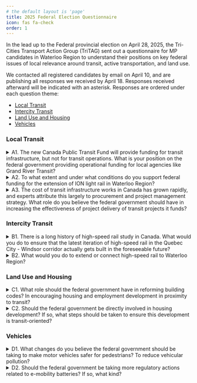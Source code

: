 ```yaml
---
# the default layout is 'page'
title: 2025 Federal Election Questionnaire
icon: fas fa-check
order: 1
---
```


In the lead up to the Federal provincial election on April 28, 2025, the Tri-Cities Transport Action Group (TriTAG) sent out a questionnaire for MP candidates in Waterloo Region to understand their positions on key federal issues of local relevance around transit, active transportation, and land use.

We contacted all registered candidates by email on April 10, and are publishing all responses we received by April 18. Responses received afterward will be indicated with an asterisk. Responses are ordered under each question theme:
* [Local Transit](#local-transit)
* [Intercity Transit](#intercity-transit)
* [Land Use and Housing](#land-use-and-housing)
* [Vehicles](#vehicles)

### Local Transit

<details>
<summary>A1. The new Canada Public Transit Fund will provide funding for transit infrastructure, but not for transit operations. What is your position on the federal government providing operational funding for local agencies like Grand River Transit?</summary>
<table>
    <thead>
        <tr>
            <th>Riding</th>
            <th>Candidate</th>
            <th>Response</th>
        </tr>
    </thead>
    <tbody>
        <tr>
            <td>Cambridge</td>
            <td>BURGESS, Lux (Green Party)</td>
            <td>The Green Party of Canada supports the federal government providing operational funding for local transit agencies like Grand River Transit. While infrastructure investment is important, it is not sufficient on its own—transit systems must also be affordable, reliable, and frequent to effectively serve communities and reduce greenhouse gas emissions. Operational funding ensures that transit services can run at full capacity, improve service quality, and meet the growing demand for sustainable transportation. The Green Party believes in a comprehensive approach to public transit that includes stable, long-term operational support to help cities transition to low-carbon, accessible, and equitable mobility for all.</td>
        </tr>
        <tr>
            <td>Kitchener Centre</td>
            <td>MORRICE, Mike (Green Party)</td>
            <td>Public transit is absolutely essential for addressing both the climate crisis and affordability issues our community faces. While I welcome the federal government's investment in transit infrastructure through the Canada Public Transit Fund, I've consistently pushed for this funding to also cover operational costs for local agencies like Grand River Transit.
In fact, in my Motion 92, I specifically called for the permanent Public Transit Fund to be put in place immediately - not delayed until 2026 as currently planned - and expanded to cover public transit operations with an extra $3 billion annually beyond current commitments. Motion 92 calls for a windfall profit tax on the excess revenues of oil and gas companies to fund climate and affordability solutions for our community and Canadians across the country.</td>
        </tr>
        <tr>
            <td>Kitchener Centre</td>
            <td>PAPENBURG, Ellen (Animal Protection Party)</td>
            <td>We support operational funding by the government </td>
        </tr>
        <tr>
            <td>Waterloo</td>
            <td>CHATHAM, Santa Claus (Parti Rhinocéros Party)</td>
            <td>With talk of increasing military spending, federal budget is already quite thin. We can get a two-for-one by using those new navy ships as public transport along the Grand River. All it will cost to board is the risk of getting enlisted! That way the people get to travel, and the military can fill its "labour shortage".</td>
        </tr>
        <tr>
            <td>Waterloo</td>
            <td>CHOW, Héline (NDP-New Democratic Party)</td>
            <td>The NDP will include operational funding in cost-sharing agreements with provinces and cities in their transit plan. This will help take the cost burden off transit riders and tax payers, and helps ensure service is convenient, frequent and reliable. </td>
        </tr>
        <tr>
            <td>Waterloo</td>
            <td>GUTHRIE, Simon (Green Party)</td>
            <td>The Green Party is strongly committed to making public transit both accessible and affordable for everyone. Canada’s current funding approach often covers capital costs (tracks, buses, trains) while leaving municipalities on the hook for day-to-day service. This can limit frequency of service, keep fares high, and reduce ridership.

Support for Federal Operational Funding: Greens generally believe there should be a reliable stream of federal support for transit operations so local agencies like Grand River Transit are not constrained by unpredictable municipal or provincial budgets.

Environmental & Social Benefits: A strong operations budget means more frequent routes, better weekend/evening service, and lower fares, which leads to higher ridership, lower emissions, and greater social equity.

Implementation: We could achieve this through predictable transfers or new federal-provincial agreements. The key is stable, multi-year funding that local transit agencies can count on.</td>
        </tr>
        <tr>
            <td>Waterloo</td>
            <td>ROACH, Hans (Independent)</td>
            <td>Thank you for your dedication to improving public transit. Public transit is vital for Waterloo’s accessibility and sustainability. While the Canada Public Transit Fund supports infrastructure, operational funding is equally crucial for reliable service. I advocate for flexible federal policies that allow local agencies like Grand River Transit to address both infrastructure and operational needs. I am committed to working with groups like yours to ensure Waterloo’s transit priorities are heard at the federal level.</td>
        </tr>
    </tbody>
</table>
</details>

<details>
<summary>A2. To what extent and under what conditions do you support federal funding for the extension of ION light rail in Waterloo Region?</summary>
<table>
    <thead>
        <tr>
            <th>Riding</th>
            <th>Candidate</th>
            <th>Response</th>
        </tr>
    </thead>
    <tbody>
        <tr>
            <td>Cambridge</td>
            <td>BURGESS, Lux (Green Party)</td>
            <td>The Green Party of Canada supports federal funding for the extension of the ION light rail in Waterloo Region, provided the project aligns with environmental, social, and economic sustainability goals. Public transit investments like light rail help reduce greenhouse gas emissions, alleviate traffic congestion, and support compact, livable communities. The Green Party believes federal funding should prioritize projects that demonstrate strong community support, promote equity and accessibility, and contribute to Canada’s climate commitments. As long as the ION extension meets these conditions and includes thorough environmental assessments and meaningful public consultation, the Green Party would advocate for federal support.</td>
        </tr>
        <tr>
            <td>Kitchener Centre</td>
            <td>MORRICE, Mike (Green Party)</td>
            <td>Federal support for ION light rail expansion is something I've strongly advocated for since before my election. Our region needs comprehensive transit solutions, and extending the ION is a crucial part of that vision. 
This investment must be part of a comprehensive approach to transit that includes operational funding, not just infrastructure dollars. As I've said repeatedly in Parliament, we need both the tracks and the trains running on them at a frequency that makes transit truly accessible. By expanding service we need to support operational costs in order to decrease or eliminate fees to serve lower income residents while increasing ridership. 
The reality is that transit expansion like ION is exactly the kind of infrastructure we should be investing in rather than pouring billions into fossil fuel subsidies. I'll continue pushing for these investments that benefit our community both environmentally and economically.</td>
        </tr>
        <tr>
            <td>Kitchener Centre</td>
            <td>PAPENBURG, Ellen (Animal Protection Party)</td>
            <td>Public transport will be essential for  turning around climate change by reducing car use. So Extension would be good </td>
        </tr>
        <tr>
            <td>Waterloo</td>
            <td>CHATHAM, Santa Claus (Parti Rhinocéros Party)</td>
            <td>If we rename it to the IOU. We all know that Cambridge got cheated out of the deal, and Kitchener-Waterloo is pretty content to not fulfill on it, so just make it official already.</td>
        </tr>
        <tr>
            <td>Waterloo</td>
            <td>CHOW, Héline (NDP-New Democratic Party)</td>
            <td>The NDP has a goal to modernize and expand public transit in communities across Canada, with the goal of electrifying transit by 2030 to cut emissions. Funding for the ion could be a part of this goal. </td>
        </tr>
        <tr>
            <td>Waterloo</td>
            <td>GUTHRIE, Simon (Green Party)</td>
            <td>The Green Party generally supports expanding modern, electrified transit. Light rail reduces car dependence, cuts emissions, and helps shape more walkable communities.

Federally, we would require local support—meaning the Regional Municipality, city councils, and Indigenous consultations must be on board. The project plan should demonstrate how it will meet ridership targets, reduce emissions, and ensure equitable access (e.g., station locations serving lower-income areas). Public funds should come with clear frameworks to keep costs in check, promote transparency in the procurement process, and ensure long-term affordability for riders.</td>
        </tr>
        <tr>
            <td>Waterloo</td>
            <td>ROACH, Hans (Independent)</td>
            <td>As a city councillor, I strongly support federal funding for the ION light rail extension in Waterloo Region to enhance connectivity, reduce congestion, and promote sustainability. However, my support comes with conditions. Federal funding should complement provincial and municipal contributions, ensuring a collaborative approach to this vital infrastructure project. Additionally, I advocate for transparency and accountability, requiring clear timelines, accurate cost estimates, and measurable outcomes to guarantee the project stays on track and within budget. I’m committed to working with all government levels and community stakeholders to make this extension a reality, meeting the region’s transit needs now and in the future.</td>
        </tr>
    </tbody>
</table>
</details>

<details>
<summary>A3. The cost of transit infrastructure works in Canada has grown rapidly, and experts attribute this largely to procurement and project management strategy. What role do you believe the federal government should have in increasing the effectiveness of project delivery of transit projects it funds?</summary>
<table>
    <thead>
        <tr>
            <th>Riding</th>
            <th>Candidate</th>
            <th>Response</th>
        </tr>
    </thead>
    <tbody>
        <tr>
            <td>Cambridge</td>
            <td>BURGESS, Lux (Green Party)</td>
            <td>The Green Party of Canada believes the federal government has a critical role to play in improving the effectiveness and accountability of transit project delivery. To ensure public funds are used efficiently, the federal government should promote best practices in procurement, project management, and cost transparency. This includes encouraging the use of community-benefit agreements, open contracting, and integrated planning that prioritizes sustainability and long-term value over short-term cost savings. The Green Party also supports strengthening oversight mechanisms and facilitating knowledge sharing between municipalities to reduce duplication of effort and avoid costly delays. By setting clear national standards and fostering collaboration, the federal government can help ensure transit projects are delivered on time, on budget, and in line with climate and equity goals.</td>
        </tr>
        <tr>
            <td>Kitchener Centre</td>
            <td>MORRICE, Mike (Green Party)</td>
            <td>First, the federal government should establish clear national standards for transit project procurement that prioritize value rather than simply choosing the lowest bidder. We've seen time and again how the "lowest bid" approach leads to delays, cost overruns, and inferior results. 
Second, we need to address the fragmentation between levels of government. When I've spoken with local officials about our ION expansion or the long-delayed two-way all-day GO service, I consistently hear about the challenges of navigating multiple bureaucracies with different requirements. The federal government should establish integrated project offices that bring together federal, provincial, and municipal staff under one roof for major transit projects.
Finally, I would support requiring regular, standardized public reporting on project costs, timelines, and milestones for federally-funded transit projects. This would create pressure to control costs and allow communities to share best practices.</td>
        </tr>
        <tr>
            <td>Kitchener Centre</td>
            <td>PAPENBURG, Ellen (Animal Protection Party)</td>
            <td>Look at other successful public transport places how they do it instead of reinventing the wheel.</td>
        </tr>
        <tr>
            <td>Waterloo</td>
            <td>CHATHAM, Santa Claus (Parti Rhinocéros Party)</td>
            <td>With Santa Claus at the helm, the federal government will be able to provide world class project delivery. I'm already a logistical genius, delivering presents across the world in one night. If you wish hard enough, I'm sure some trains will materialise underneath the tree.</td>
        </tr>
        <tr>
            <td>Waterloo</td>
            <td>CHOW, Héline (NDP-New Democratic Party)</td>
            <td>The federal government has a role to play in helping communities to build and expand their transit infrastructure. One way is to make funding for public transit permanent through the Canada Public Transit Fund available right away to support municipalities to move forward on their transit projects. We can also explore ways of providing support and resources for project management, and explore ways to leverage several municipalities' resources to build a more comprehensive transit network. </td>
        </tr>
        <tr>
            <td>Waterloo</td>
            <td>GUTHRIE, Simon (Green Party)</td>
            <td>The federal government should be more than just a “chequebook” when funding big transit projects.

Ottawa should set guidelines for procurement transparency, hold competitive bidding processes to reduce cost overruns, and promote knowledge-sharing across provinces. Federal project agreements can include mandatory audits, stronger cost-control clauses, and milestone-based funding to ensure projects stay on track. The feds could encourage the use of new construction methods (e.g., modular building) and require local job creation and apprenticeship opportunities, ensuring social and economic benefits stay in the region.</td>
</tr>
<tr>
<td>Waterloo</td>
<td>ROACH, Hans (Independent)</td>
<td>The federal government should play a key role in improving transit project delivery in Canada, where costs have surged due to procurement and project management issues. First, it can provide guidance, best practices, and training to local agencies, equipping them to manage projects efficiently. Second, it should tie federal funding to standards like cost control, risk management, and performance metrics to ensure accountability. Third, it can encourage collaboration across regions to share successful strategies. However, this oversight must respect local autonomy, allowing agencies to adapt to their unique needs. By balancing support and flexibility, the federal government can help deliver transit projects on time and within budget, benefiting communities nationwide.</td>
</tr>
</tbody>
</table>
</details>

### Intercity Transit

<details>
<summary>B1. There is a long history of high-speed rail study in Canada. What would you do to ensure that the latest iteration of high-speed rail in the Quebec City - Windsor corridor actually gets built in the foreseeable future?</summary>
<table>
    <thead>
        <tr>
            <th>Riding</th>
            <th>Candidate</th>
            <th>Response</th>
        </tr>
    </thead>
    <tbody>
        <tr>
            <td>Cambridge</td>
            <td>BURGESS, Lux (Green Party)</td>
            <td>The Green Party of Canada strongly supports the development of high-speed rail in the Quebec City–Windsor corridor as a key step toward reducing emissions, promoting regional economic development, and offering a sustainable alternative to car and air travel. To ensure the project moves beyond studies and into implementation, the Green Party would push for dedicated federal funding, clear timelines, and strong intergovernmental coordination with provinces and municipalities. We would also ensure that the project prioritizes environmental sustainability, Indigenous consultation, and public ownership to maintain long-term affordability and accountability. By treating high-speed rail as a nation-building climate infrastructure investment—on par with major highway or pipeline projects—we can finally bring this long-overdue vision to life.</td>
        </tr>
        <tr>
            <td>Kitchener Centre</td>
            <td>MORRICE, Mike (Green Party)</td>
            <td>High-speed rail in the Quebec City-Windsor corridor isn't just an infrastructure project - it's a climate solution and economic opportunity. We need to move beyond endless studies to actual implementation.
First, funding reimagination: Redirect a portion of the $18.5 billion in annual fossil fuel subsidies towards creating a dedicated high-speed rail infrastructure fund.
Second, collaborative planning: Bring together federal and provincial governments, Indigenous communities, and transportation experts to create a transparent implementation plan with clear timelines and milestones.
Third, green job creation: Ensure the project prioritizes Canadian workers and suppliers and positions Canada as a leader in sustainable transportation infrastructure.
The fact is, we can't keep talking about high-speed rail - we need to build it. By taking a pragmatic, community-focused approach, we can connect our cities, reduce emissions, and create economic opportunities across the corridor.</td>
        </tr>
        <tr>
            <td>Kitchener Centre</td>
            <td>PAPENBURG, Ellen (Animal Protection Party)</td>
            <td>Have a separate railway system instead of competing with freight trains. In the long term it will pay off.</td>
        </tr>
        <tr>
            <td>Waterloo</td>
            <td>CHATHAM, Santa Claus (Parti Rhinocéros Party)</td>
            <td>Simple, get Trump to say he doesn't like it. I've never seen the government act so swiftly and in unison, except when it's to spite the noisy neighbours down south.</td>
        </tr>
        <tr>
            <td>Waterloo</td>
            <td>CHOW, Héline (NDP-New Democratic Party)</td>
            <td>I will actively support the plans to build high speed rail in the Quebec City - Windsor corridor. I am against privatizing passenger rail between Canada’s biggest cities because it puts the profits of corporations ahead of affordable transportation for Canadians. While the private model has been shown to drive up costs and cause project delays, we want to see high-speed rail built publicly, for the public good. I believe building this project publicly will help reduce costs, reduce timelines, and deliver a better service for Canadians. </td>
        </tr>
        <tr>
            <td>Waterloo</td>
            <td>GUTHRIE, Simon (Green Party)</td>
            <td>Canada has talked about high-speed rail for decades, but follow-through has been lacking.

The federal government must set realistic but firm completion dates and invest accordingly, rather than commissioning endless studies. Keeping large infrastructure projects in public hands can ensure stable funding and consistent service, preventing profit-driven cost-cutting.

Incremental Approach: In parallel to action on high speed rail, we can bring online higher-frequency, electrified service on existing rail lines. Demonstrating early success can build public support and secure additional funding.</td>
        </tr>
        <tr>
            <td>Waterloo</td>
            <td>ROACH, Hans (Independent)</td>
            <td>High-speed rail in the Quebec City - Windsor corridor has been studied for decades, but turning it into reality requires decisive action. As an independent candidate with deep roots in Waterloo, I would push for strong federal leadership to prioritize this project, ensuring collaboration across federal, provincial, and municipal governments. Securing funding is critical, so I’d advocate for a clear, multi-source plan—leveraging public-private partnerships and international investment. Public support is equally vital; I’d emphasize the project’s benefits, like cutting travel times, boosting economic growth, and reducing emissions. Finally, thorough technical planning—route selection, environmental assessments, and seamless integration with existing transit—is essential to avoid delays. With these steps, we can move beyond studies and build a high-speed rail system that serves our region and the country for generations.</td>
        </tr>
    </tbody>
</table>
</details>

<details>
<summary>B2. What would you do to extend or connect high-speed rail to Waterloo Region?</summary>
<table>
    <thead>
        <tr>
            <th>Riding</th>
            <th>Candidate</th>
            <th>Response</th>
        </tr>
    </thead>
    <tbody>
        <tr>
            <td>Cambridge</td>
            <td>BURGESS, Lux (Green Party)</td>
            <td>The Green Party of Canada supports extending high-speed rail to Waterloo Region as part of a broader vision for a sustainable, interconnected national transportation network. To achieve this, we would advocate for federal leadership and investment in expanding high-speed rail beyond the core Quebec City–Windsor corridor to include fast-growing innovation hubs like Waterloo. This would involve working collaboratively with provincial and municipal governments to assess the most efficient and environmentally responsible routing options, ensuring integration with existing transit systems like the ION light rail and GO Transit. The Green Party would also prioritize public ownership, transparent planning, and meaningful community and Indigenous consultation to ensure the project serves local needs and supports Canada’s climate and economic goals.</td>
        </tr>
        <tr>
            <td>Kitchener Centre</td>
            <td>MORRICE, Mike (Green Party)</td>
            <td>As someone who's been fighting for better transit in Kitchener Centre, I know firsthand how critical transportation connectivity is for our community. 
I'd approach this through regional economic integration, recognizing that Waterloo Region's world-class universities and thriving tech sector would benefit enormously from high-speed connections to other major centers.
I've learned through my work on GO Transit expansion that successful transit projects require intense collaboration between all levels of government and direct engagement with local communities.
For funding, we could redirect a portion of fossil fuel subsidies, and leverage federal infrastructure dollars while ensuring the project creates local jobs.
Our community deserves world-class transportation infrastructure that connects us, reduces our carbon footprint, and drives economic innovation. I'm committed to making that happen.</td>
        </tr>
        <tr>
            <td>Kitchener Centre</td>
            <td>PAPENBURG, Ellen (Animal Protection Party)</td>
            <td>Build separate tracks, not to compete with heavy freight transport. Less maintenance of the tracks!</td>
        </tr>
        <tr>
            <td>Waterloo</td>
            <td>CHATHAM, Santa Claus (Parti Rhinocéros Party)</td>
            <td>Similar to what I'd do for a Klondike Bar.</td>
        </tr>
        <tr>
            <td>Waterloo</td>
            <td>CHOW, Héline (NDP-New Democratic Party)</td>
            <td>I will work with the provincial and municipal levels of government to ensure 2-way go train service every day, including on weekends. We can leverage this system to connect to any other rail projects through Toronto. I will also fight to have Kitchener/Waterloo connected to any high-speed rail line directly. </td>
        </tr>
        <tr>
            <td>Waterloo</td>
            <td>GUTHRIE, Simon (Green Party)</td>
            <td>The Region of Waterloo is a growing economic and tech hub that deserves high-quality rail connections.

Begin with improved connectivity to nearby high-speed routes (e.g., dedicated corridor from Kitchener to Toronto that can integrate with a high-speed line). Make sure any high-speed corridor in southwestern Ontario has an eventual upgrade path to include or link seamlessly with Kitchener/Waterloo. Bring Ontario’s government on board with cost-sharing agreements, ensuring alignment between the region’s ION LRT expansions, GO Transit improvements, and eventual high-speed rail.</td>
        </tr>
        <tr>
            <td>Waterloo</td>
            <td>ROACH, Hans (Independent)</td>
            <td>Extending high-speed rail to Waterloo Region is vital for enhancing our community’s connectivity and growth. As an independent candidate and city councillor, I would take the following steps:
- Secure Funding: Advocate for federal funding and explore public-private partnerships to finance the project.
- Collaborate: Work closely with provincial and municipal governments to align efforts and streamline planning.
- Build Support: Highlight benefits like reduced travel times, economic growth, and sustainability to gain public backing.
- Plan Thoroughly: Ensure technical planning integrates the rail with existing transit networks.
These actions would drive the project forward, making high-speed rail a reality for Waterloo Region.</td>
        </tr>
    </tbody>
</table>
</details>


### Land Use and Housing

<details>
<summary>C1. What role should the federal government have in reforming building codes? In encouraging housing and employment development in proximity to transit?</summary>
<table>
    <thead>
        <tr>
            <th>Riding</th>
            <th>Candidate</th>
            <th>Response</th>
        </tr>
    </thead>
    <tbody>
        <tr>
            <td>Cambridge</td>
            <td>BURGESS, Lux (Green Party)</td>
            <td>The Green Party of Canada believes the federal government has an essential role to play in reforming building codes to promote energy efficiency, climate resilience, and sustainability. We support updating the National Building Code to require net-zero-ready standards for new construction and to facilitate retrofitting of existing buildings. Additionally, the federal government should incentivize provinces and municipalities to align land use planning with public transit by encouraging mixed-use, high-density housing and employment development near transit hubs. Through targeted funding, tax incentives, and regulatory frameworks, the federal government can help create walkable, transit-oriented communities that reduce sprawl, cut emissions, and improve quality of life for Canadians.</td>
        </tr>
        <tr>
            <td>Kitchener Centre</td>
            <td>MORRICE, Mike (Green Party)</td>
            <td>The federal government has a critical leadership role in reforming building codes and encouraging transit-oriented development.
On building codes, the federal government should develop national standards that prioritize energy efficiency, climate resilience, universal accessibility, and affordability. 
For transit-oriented development, we should tie infrastructure funding to requirements that municipalities zone for higher density near transit corridors, create mixed-use developments, and prioritize affordable housing. My Motion 170 calls for clear, uniform criteria to access affordable housing dollars, ensuring housing costs don't exceed 30% of household income.
In Waterloo Region, we lose 39 affordable homes for every one we build. By taking a comprehensive approach to building codes and transit-oriented development, we can create more livable, affordable, and sustainable communities.</td>
        </tr>
        <tr>
            <td>Kitchener Centre</td>
            <td>PAPENBURG, Ellen (Animal Protection Party)</td>
            <td>It should be a national standard to build affordable housing close to public transport so people don't need a car anymore (except car share perhaps) </td>
        </tr>
        <tr>
            <td>Waterloo</td>
            <td>CHATHAM, Santa Claus (Parti Rhinocéros Party)</td>
            <td>With all the layoffs in tech, I don't think building code is a good idea. We need building skilled trades. They used to say "learn to code". Now it should be "build your own house, it's not like you'll ever be able to buy one".</td>
        </tr>
        <tr>
            <td>Waterloo</td>
            <td>CHOW, Héline (NDP-New Democratic Party)</td>
            <td>The NDP’s plan promises to build 3 million new homes, including non-market and affordable housing. The Canadian Homes Transfer will reward cities that build quickly, allow more townhomes and apartments, and prioritize homes near transit. The Communities First Fund will support provinces in building the infrastructure needed for growth—like water, transit, and public services—while requiring rent control, inclusive zoning, and homelessness strategies.</td>
        </tr>
        <tr>
            <td>Waterloo</td>
            <td>GUTHRIE, Simon (Green Party)</td>
            <td>Building codes and urban zoning typically fall under provincial/municipal authority, but the federal government can steer big changes in three ways:

Ottawa can incentivize provinces to adopt higher energy efficiency standards, net-zero buildings, and universal design (accessible for all abilities). Tie federal infrastructure and housing funds to municipalities’ commitments to build transit-oriented and mixed-use developments, so homes and jobs cluster around transit lines. Support new materials and construction approaches to accelerate net-zero or carbon-neutral building techniques nationwide. Our platform to support the creation of affordable housing includes a commitment to modular construction</td>
        </tr>
        <tr>
            <td>Waterloo</td>
            <td>ROACH, Hans (Independent)</td>
            <td>The federal government should play a key role in reforming building codes and encouraging housing and employment near transit, while respecting local jurisdiction.
•  Building Codes: It should collaborate with provinces and municipalities to set national standards, emphasizing energy efficiency and accessibility. This can be supported by funding research and innovative building technologies.
•  Transit-Oriented Development (TOD): To promote housing and employment near transit, the federal government can fund TOD projects, offer tax incentives to developers, and tie federal transit funding to TOD principles, fostering sustainable urban growth.
This approach balances federal support with local autonomy, driving progress in both areas effectively.</td>
        </tr>
    </tbody>
</table>
</details>

<details>
<summary>C2. Should the federal government be directly involved in housing development? If so, what steps should be taken to ensure this development is transit-oriented?</summary>
<table>
    <thead>
        <tr>
            <th>Riding</th>
            <th>Candidate</th>
            <th>Response</th>
        </tr>
    </thead>
    <tbody>
        <tr>
            <td>Cambridge</td>
            <td>BURGESS, Lux (Green Party)</td>
            <td>Yes, the Green Party of Canada believes the federal government should be directly involved in housing development to address the housing crisis and ensure the creation of sustainable, affordable communities. We support the creation of a publicly funded and operated non-market housing sector, including co-ops and community land trusts, with a strong emphasis on affordability, accessibility, and environmental performance. To ensure this development is transit-oriented, the federal government must prioritize building near existing or planned transit infrastructure, require walkable, mixed-use designs, and work collaboratively with local governments to integrate housing with transportation planning. Federal funding should be tied to principles of smart growth, climate resilience, and social equity to create vibrant, connected communities that serve both people and the planet.</td>
        </tr>
        <tr>
            <td>Kitchener Centre</td>
            <td>MORRICE, Mike (Green Party)</td>
            <td>The federal government has a critical leadership role in reforming building codes and encouraging transit-oriented development.
On building codes, the federal government should develop national standards that prioritize energy efficiency, climate resilience, universal accessibility, and affordability. 
For transit-oriented development, we should tie infrastructure funding to requirements that municipalities zone for higher density near transit corridors, create mixed-use developments, and prioritize affordable housing. My Motion 170 calls for clear, uniform criteria to access affordable housing dollars, ensuring housing costs don't exceed 30% of household income.
In Waterloo Region, we lose 39 affordable homes for every one we build. By taking a comprehensive approach to building codes and transit-oriented development, we can create more livable, affordable, and sustainable communities.</td>
        </tr>
        <tr>
            <td>Kitchener Centre</td>
            <td>PAPENBURG, Ellen (Animal Protection Party)</td>
            <td>Housing, employment and  public transit should be integrated in a standardized way</td>
        </tr>
        <tr>
            <td>Waterloo</td>
            <td>CHATHAM, Santa Claus (Parti Rhinocéros Party)</td>
            <td>There should be no steps. We need one of those accessibility ramps with guard rails so that the people in charge don't wander off once they're put in charge of it. I'm a politician, and trust me, we get distracted easily.</td>
        </tr>
        <tr>
            <td>Waterloo</td>
            <td>CHOW, Héline (NDP-New Democratic Party)</td>
            <td>I believe the federal government should be in the business of building homes directly. The NDP will encourage cities to build more homes, faster, by creating the new $8 billion Canadian Homes Transfer over four years. This plan is expected to help build more than 3 million homes. To make sure cities build affordable homes quickly, the fund will:

- Require cities to allow more multi-unit homes in all neighbourhoods;
- Require more housing near public transit routes;
- Speed up permits and approvals so homes can get built faster; 
- Support good jobs by requiring Project Labour Agreements or Community Benefits Agreements;
- Freezing the increase on development charges and working with provinces to halve development charges that hold up construction

Municipalities that meet more of the Canada Housing Transfer guidelines for their municipal homebuilding plans can access more funding. This will be permanent until Housing supply meets the needs to restore affordability.</td>
        </tr>
        <tr>
            <td>Waterloo</td>
            <td>GUTHRIE, Simon (Green Party)</td>
            <td>The Green Party’s position is “Yes,” the federal government needs to re-enter the housing sector more directly, because market-led approaches alone have not delivered affordability.

Greens want a big expansion of public and co-op housing. All federally funded housing must meet location criteria near transit corridors, plus require safe pedestrian and cycling access. This ensures people can live car-free or car-lite. Use covenants or land trusts to keep homes affordable long-term, reducing speculation while supporting vibrant, transit-oriented neighborhoods.</td>
        </tr>
        <tr>
            <td>Waterloo</td>
            <td>ROACH, Hans (Independent)</td>
            <td>Yes, the federal government should play a direct role in housing development, especially given the scale of the housing crisis. However, this involvement must respect local planning processes and support community-driven goals. To ensure development is transit-oriented, federal investments should be tied to criteria such as proximity to high-frequency transit, walkability, and mixed-use zoning. Funding should prioritize projects that reduce car dependence and align with municipal transit plans. Collaboration with municipalities is key to ensuring these developments meet local needs while advancing national housing and climate objectives.</td>
        </tr>
    </tbody>
</table>
</details>

### Vehicles

<details>
<summary>D1. What changes do you believe the federal government should be taking to make motor vehicles safer for pedestrians? To reduce vehicular pollution?</summary>
<table>
    <thead>
        <tr>
            <th>Riding</th>
            <th>Candidate</th>
            <th>Response</th>
        </tr>
    </thead>
    <tbody>
        <tr>
            <td>Cambridge</td>
            <td>BURGESS, Lux (Green Party)</td>
            <td>The Green Party of Canada believes the federal government must take stronger action to protect pedestrians and reduce vehicular pollution as part of a transition to safer, healthier, and more sustainable communities. To improve pedestrian safety, we support updating national vehicle safety standards to include pedestrian impact protections, mandating technologies like automatic emergency braking and blind spot detection, and regulating vehicle size and front-end design to reduce the risk of injury. To cut vehicular pollution, the Green Party advocates for rapidly phasing out internal combustion engine vehicles through stricter emissions regulations, expanding zero-emission vehicle incentives, and investing in public transit, active transportation, and electric vehicle charging infrastructure. These changes must be paired with urban planning that prioritizes people over cars, encouraging compact, walkable communities and reducing overall car dependency.</td>
        </tr>
        <tr>
            <td>Kitchener Centre</td>
            <td>MORRICE, Mike (Green Party)</td>
            <td>The Canadian government can strengthen our auto sector by increasing vehicle design standards to better protect pedestrians, mandainge advanced safety technologies, and fund innovative urban design that puts people first.
To reduce vehicular pollution, we need an aggressive strategy to accelerate our transition to electric vehicles. This means expanding EV incentives, investing in charging infrastructure, and redirecting a portion of the $18.5 billion we currently spend on fossil fuel subsidies towards clean transportation solutions.
We're in a climate crisis, and our transportation choices matter. By taking a holistic approach that prioritizes both human safety and environmental protection, we can create transportation systems that work for our communities and our future.</td>
        </tr>
        <tr>
            <td>Kitchener Centre</td>
            <td>PAPENBURG, Ellen (Animal Protection Party)</td>
            <td>Reduce the usage of cars and have car free zones with public transit being widely available </td>
        </tr>
        <tr>
            <td>Waterloo</td>
            <td>CHATHAM, Santa Claus (Parti Rhinocéros Party)</td>
            <td>Bumper cars on all public roads. That is all.</td>
        </tr>
        <tr>
            <td>Waterloo</td>
            <td>CHOW, Héline (NDP-New Democratic Party)</td>
            <td>Vehicles are a major source of air pollutants and greenhouse gas emissions in Canada. The NDP would rebate Canadian families and businesses $10,000 for buying or leasing (over 12 months) a Canadian-manufactured zero-emission vehicle, and $5,000 for buying or leasing a zero-emission vehicle manufactured elsewhere. We will also review our vehicle safety requirements to ensure that all new vehicles are built to our safety standards. </td>
        </tr>
        <tr>
            <td>Waterloo</td>
            <td>GUTHRIE, Simon (Green Party)</td>
            <td>The federal government can toughen design standards (visibility, front-end design, blind-spot reduction) to protect pedestrians and cyclists, mandate advanced safety tech , and regulate SUV/truck height. Green policies include stricter emissions limits, phasing out gas-vehicle sales, and providing rebates or tax credits for zero-emission and low-emission vehicles. While not exactly “vehicle safety,” shifting more people to walking, cycling, and transit reduces collisions overall and cuts pollution.</td>
        </tr>
        <tr>
            <td>Waterloo</td>
            <td>ROACH, Hans (Independent)</td>
            <td>The federal government can improve pedestrian safety by mandating safer vehicle designs—such as lower front-end profiles and better visibility—to reduce harm in collisions. Stricter regulations on speed-limiting technology and automatic emergency braking should also be considered. To reduce vehicular pollution, the government should accelerate the transition to electric vehicles by expanding incentives, investing in EV infrastructure, and tightening emissions standards. Supporting active and public transportation alternatives will also reduce reliance on cars, benefiting both safety and the environment.</td>
        </tr>
    </tbody>
</table>
</details>

<details>
<summary>D2. Should the federal government be taking more regulatory actions related to e-mobility batteries? If so, what kind?</summary>
<table>
    <thead>
        <tr>
            <th>Riding</th>
            <th>Candidate</th>
            <th>Response</th>
        </tr>
    </thead>
    <tbody>
        <tr>
            <td>Cambridge</td>
            <td>BURGESS, Lux (Green Party)</td>
            <td>Yes, the Green Party of Canada believes the federal government should take stronger regulatory action on e-mobility batteries to ensure their environmental and social sustainability. While electric vehicles are key to reducing emissions, the mining and disposal of battery materials raise serious concerns. The government should implement strict standards for ethical and environmentally responsible sourcing of minerals, mandate recycling and circular economy practices, and support Canadian battery recycling infrastructure. Regulations should also promote longer battery life, safer chemistries, and transparent supply chains to reduce harm and promote innovation. These actions are essential to ensure that the transition to clean transportation is both green and just.</td>
        </tr>
        <tr>
            <td>Kitchener Centre</td>
            <td>MORRICE, Mike (Green Party)</td>
            <td>Absolutely. E-mobility batteries are critical to our clean energy transition, but we need a comprehensive approach that addresses environmental, economic, and ethical considerations.
The federal government should implement regulations requiring mandatory recycling and responsible disposal programs, transparent supply chain requirements to prevent human rights abuses in mineral extraction, and robust standards for battery lifecycle and performance.
We should also create incentives for domestic battery production and research, supporting made-in-Canada battery technology that could create good green jobs here at home.
We can't just electrify our transportation - we need to do it right. A comprehensive regulatory framework would position Canada as a leader in sustainable e-mobility while addressing the full environmental impact of battery technology.</td>
        </tr>
        <tr>
            <td>Kitchener Centre</td>
            <td>PAPENBURG, Ellen (Animal Protection Party)</td>
            <td>The government should be closely watching the the current innovations and developments available in other countries like in Asia. Solutions are for grabs if we keep our eyes, ears and minds open and not reinvent the wheel. Safety us very important.</td>
        </tr>
        <tr>
            <td>Waterloo</td>
            <td>CHATHAM, Santa Claus (Parti Rhinocéros Party)</td>
            <td>I think e-bike batteries haven't reached their full potential. In the past we used sticks to make fire, then the flint & steel, and today we use gasoline. Imagine a future where you can look at an e-bike the wrong way and get an instant campfire. That is a future the Rhinoceros Party wants to see.</td>
        </tr>
        <tr>
            <td>Waterloo</td>
            <td>CHOW, Héline (NDP-New Democratic Party)</td>
            <td>I believe that batteries in vehicles and other mobility devices are already designed with safety in mind. Though, I think regulations could be put in place to ensure this is the case. I believe the government must also work closely with fire fighting agencies to ensure proper training on how to deal with a battery fire. </td>
        </tr>
        <tr>
            <td>Waterloo</td>
            <td>GUTHRIE, Simon (Green Party)</td>
            <td>As electric mobility (e-bikes, e-scooters, EVs) continues to grow, federal oversight can help ensure these technologies are both safe and sustainable.

Encourage or mandate extended producer responsibility so manufacturers must recycle or dispose of batteries safely. Also set rigorous fire safety standards. Regulate supply chains to ensure critical minerals are mined in ways that respect Indigenous rights, local communities, and environmental standards. Fund research into second-life uses for EV batteries (such as energy storage for buildings), reducing resource use and waste.</td>
        </tr>
        <tr>
            <td>Waterloo</td>
            <td>ROACH, Hans (Independent)</td>
            <td>Yes, the federal government should take stronger regulatory action on e-mobility batteries to ensure safety, environmental protection, and supply chain integrity. This includes setting national standards for battery recycling and reuse, regulating the safe transport and disposal of batteries, and supporting research into sustainable battery materials. Transparency requirements for sourcing raw materials should also be enforced to promote ethical and environmentally responsible production. Clear regulations will support innovation while minimizing risks to people and the planet.</td>
        </tr>
    </tbody>
</table>
</details>



